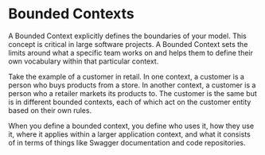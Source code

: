 # Bounded Contexts

A Bounded Context explicitly defines the boundaries of your model. This concept is critical in large software projects. A Bounded Context sets the limits around what a specific team works on and helps them to define their own vocabulary within that particular context.

Take the example of a customer in retail. In one context, a customer is a person who buys products from a store. In another context, a customer is a person who a retailer markets its products to. The customer is the same but is in different bounded contexts, each of which act on the customer entity based on their own rules.

When you define a bounded context, you define who uses it, how they use it, where it applies within a larger application context, and what it consists of in terms of things like Swagger documentation and code repositories.

